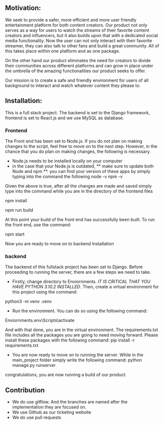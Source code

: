 

## Motivation:

We seek to provide a safer, more efficient and more user friendly entertainment platform for both content creators. Our product not only serves as a way for users to watch the streams of their favorite content creators and influencers, but it also builds upon that with a dedicated social media functionality. Now the user can not only interact with their favorite streamer, they can also talk to other fans and build a great community. All of this takes place within one platform and as one package.

On the other hand our product eliminates the need for creators to divide their communities across different platforms and can grow in place under the umbrella of the amazing functionalities our product seeks to offer.

Our mission is to create a safe and friendly environment for users of all background to interact and watch whatever content they please to.

## Installation:
This is a full stack project. The backend is set to the Django framework, frontend is set to React.js and we use MySQL as database.

### Frontend
The Front end has been set to Node.js. If you do not plan on making changes to the script, feel free to move on to the next step. However, in the chance that you do plan on making changes, the following is necessary.
- Node.js needs to be installed locally on your computer
- in the case that your Node.js is outdated, ** make sure to update both Node and npm **. you can find your version of these apps by simply typing into the command the following
node -v
npm -v

Given the above is true, after all the changes are made and saved simply type into the command while you are in the directory of the frontend files

npm install

npm run build


At this point your build of the front end has successfully been built.
To run the front end, use the command:

npm start

Now you are ready to move on to backend Installation

### backend
The backend of this fullstack project has been set to Django. Before proceeding to running the server, there are a few steps we need to take.

- Firstly, change directory to Enviornments. *IT IS CRITICAL THAT YOU HAVE PYTHON 3.10.2 INSTALLED*. Then, create a virtual environment for this project using the command:

python3 -m venv .venv

- Run the environment. You can do so using the following command:

Enviornments\.env\Scripts\activate

And with that done, you are in the virtual environment. 
The requirements.txt file includes all the packages you are going to need moving forward. Please install these packages with the following command:
pip install -r requirements.txt

- You are now ready to move on to running the server. While in the main_project folder simply write the following command:
python manage.py runserver


congratulations, you are now running a build of our product.


## Contribution
- We do use gitflow. And the branches are named after the implementation they are focused on.
- We use Github as our ticketing website
- We do use pull requests




